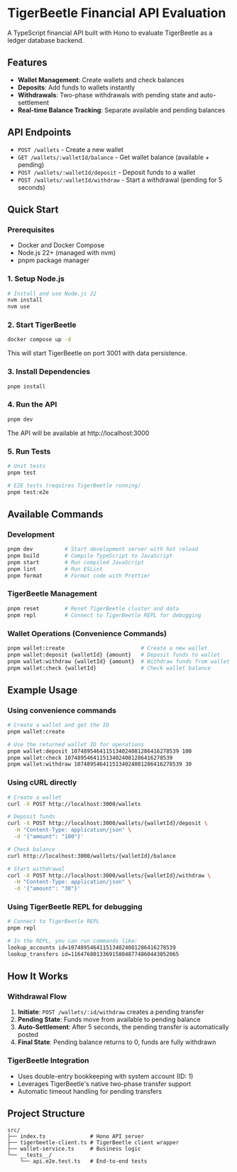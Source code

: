 # TigerBeetle Financial API Evaluation

A TypeScript financial API built with Hono to evaluate TigerBeetle as a ledger database backend.

## Features

- **Wallet Management**: Create wallets and check balances
- **Deposits**: Add funds to wallets instantly
- **Withdrawals**: Two-phase withdrawals with pending state and auto-settlement
- **Real-time Balance Tracking**: Separate available and pending balances

## API Endpoints

- `POST /wallets` - Create a new wallet
- `GET /wallets/:walletId/balance` - Get wallet balance (available + pending)
- `POST /wallets/:walletId/deposit` - Deposit funds to a wallet
- `POST /wallets/:walletId/withdraw` - Start a withdrawal (pending for 5 seconds)

## Quick Start

### Prerequisites

- Docker and Docker Compose
- Node.js 22+ (managed with nvm)
- pnpm package manager

### 1. Setup Node.js

```bash
# Install and use Node.js 22
nvm install
nvm use
```

### 2. Start TigerBeetle

```bash
docker compose up -d
```

This will start TigerBeetle on port 3001 with data persistence.

### 3. Install Dependencies

```bash
pnpm install
```

### 4. Run the API

```bash
pnpm dev
```

The API will be available at http://localhost:3000

### 5. Run Tests

```bash
# Unit tests
pnpm test

# E2E tests (requires TigerBeetle running)
pnpm test:e2e
```

## Available Commands

### Development
```bash
pnpm dev          # Start development server with hot reload
pnpm build        # Compile TypeScript to JavaScript
pnpm start        # Run compiled JavaScript
pnpm lint         # Run ESLint
pnpm format       # Format code with Prettier
```

### TigerBeetle Management
```bash
pnpm reset        # Reset TigerBeetle cluster and data
pnpm repl         # Connect to TigerBeetle REPL for debugging
```

### Wallet Operations (Convenience Commands)
```bash
pnpm wallet:create                        # Create a new wallet
pnpm wallet:deposit {walletId} {amount}   # Deposit funds to wallet
pnpm wallet:withdraw {walletId} {amount}  # Withdraw funds from wallet
pnpm wallet:check {walletId}              # Check wallet balance
```

## Example Usage

### Using convenience commands
```bash
# Create a wallet and get the ID
pnpm wallet:create

# Use the returned wallet ID for operations
pnpm wallet:deposit 1074895464115134024081286416278539 100
pnpm wallet:check 1074895464115134024081286416278539
pnpm wallet:withdraw 1074895464115134024081286416278539 30
```

### Using cURL directly
```bash
# Create a wallet
curl -X POST http://localhost:3000/wallets

# Deposit funds
curl -X POST http://localhost:3000/wallets/{walletId}/deposit \
  -H "Content-Type: application/json" \
  -d '{"amount": "100"}'

# Check balance
curl http://localhost:3000/wallets/{walletId}/balance

# Start withdrawal
curl -X POST http://localhost:3000/wallets/{walletId}/withdraw \
  -H "Content-Type: application/json" \
  -d '{"amount": "30"}'
```

### Using TigerBeetle REPL for debugging
```bash
# Connect to TigerBeetle REPL
pnpm repl

# In the REPL, you can run commands like:
lookup_accounts id=1074895464115134024081286416278539
lookup_transfers id=1164768013369158048774860443052065
```

## How It Works

### Withdrawal Flow

1. **Initiate**: `POST /wallets/:id/withdraw` creates a pending transfer
2. **Pending State**: Funds move from available to pending balance
3. **Auto-Settlement**: After 5 seconds, the pending transfer is automatically posted
4. **Final State**: Pending balance returns to 0, funds are fully withdrawn

### TigerBeetle Integration

- Uses double-entry bookkeeping with system account (ID: 1)
- Leverages TigerBeetle's native two-phase transfer support
- Automatic timeout handling for pending transfers

## Project Structure

```
src/
├── index.ts              # Hono API server
├── tigerbeetle-client.ts # TigerBeetle client wrapper
├── wallet-service.ts     # Business logic
└── __tests__/
    └── api.e2e.test.ts   # End-to-end tests
```